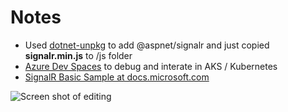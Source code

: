 # Notes

* Used [dotnet-unpkg](https://github.com/RendleLabs/dotnet-unpkg) to add @aspnet/signalr and just copied **signalr.min.js** to /js folder
* [Azure Dev Spaces](https://docs.microsoft.com/en-us/azure/dev-spaces/azure-dev-spaces?WT.mc_id=samples-github-shboyer) to debug and interate in AKS / Kubernetes
* [SignalR Basic Sample at docs.microsoft.com](https://docs.microsoft.com/aspnet/core/signalr/get-started?view=aspnetcore-2.1&tabs=visual-studio-code&WT.mc_id=samples-github-shboyer)

![Screen shot of editing](https://pbs.twimg.com/media/Ddv_C6DVMAAk5UL.jpg)